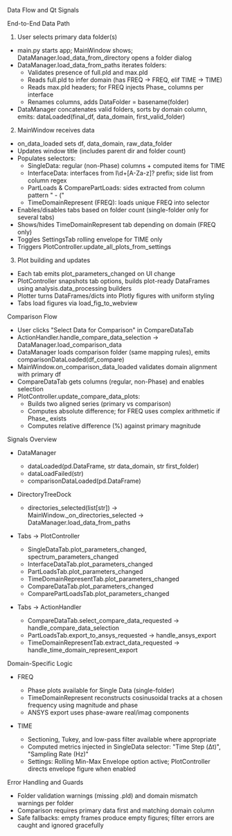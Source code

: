 Data Flow and Qt Signals

End-to-End Data Path

1) User selects primary data folder(s)
- main.py starts app; MainWindow shows; DataManager.load_data_from_directory opens a folder dialog
- DataManager.load_data_from_paths iterates folders:
  - Validates presence of full.pld and max.pld
  - Reads full.pld to infer domain (has FREQ → FREQ, elif TIME → TIME)
  - Reads max.pld headers; for FREQ injects Phase_ columns per interface
  - Renames columns, adds DataFolder = basename(folder)
- DataManager concatenates valid folders, sorts by domain column, emits:
  dataLoaded(final_df, data_domain, first_valid_folder)

2) MainWindow receives data
- on_data_loaded sets df, data_domain, raw_data_folder
- Updates window title (includes parent dir and folder count)
- Populates selectors:
  - SingleData: regular (non-Phase) columns + computed items for TIME
  - InterfaceData: interfaces from I\d+[A-Za-z]? prefix; side list from column regex
  - PartLoads & ComparePartLoads: sides extracted from column pattern " - <side> ("
  - TimeDomainRepresent (FREQ): loads unique FREQ into selector
- Enables/disables tabs based on folder count (single-folder only for several tabs)
- Shows/hides TimeDomainRepresent tab depending on domain (FREQ only)
- Toggles SettingsTab rolling envelope for TIME only
- Triggers PlotController.update_all_plots_from_settings

3) Plot building and updates
- Each tab emits plot_parameters_changed on UI change
- PlotController snapshots tab options, builds plot-ready DataFrames using analysis.data_processing builders
- Plotter turns DataFrames/dicts into Plotly figures with uniform styling
- Tabs load figures via load_fig_to_webview

Comparison Flow

- User clicks "Select Data for Comparison" in CompareDataTab
- ActionHandler.handle_compare_data_selection → DataManager.load_comparison_data
- DataManager loads comparison folder (same mapping rules), emits comparisonDataLoaded(df_compare)
- MainWindow.on_comparison_data_loaded validates domain alignment with primary df
- CompareDataTab gets columns (regular, non-Phase) and enables selection
- PlotController.update_compare_data_plots:
  - Builds two aligned series (primary vs comparison)
  - Computes absolute difference; for FREQ uses complex arithmetic if Phase_ exists
  - Computes relative difference (%) against primary magnitude

Signals Overview

- DataManager
  - dataLoaded(pd.DataFrame, str data_domain, str first_folder)
  - dataLoadFailed(str)
  - comparisonDataLoaded(pd.DataFrame)

- DirectoryTreeDock
  - directories_selected(list[str]) → MainWindow._on_directories_selected → DataManager.load_data_from_paths

- Tabs → PlotController
  - SingleDataTab.plot_parameters_changed, spectrum_parameters_changed
  - InterfaceDataTab.plot_parameters_changed
  - PartLoadsTab.plot_parameters_changed
  - TimeDomainRepresentTab.plot_parameters_changed
  - CompareDataTab.plot_parameters_changed
  - ComparePartLoadsTab.plot_parameters_changed

- Tabs → ActionHandler
  - CompareDataTab.select_compare_data_requested → handle_compare_data_selection
  - PartLoadsTab.export_to_ansys_requested → handle_ansys_export
  - TimeDomainRepresentTab.extract_data_requested → handle_time_domain_represent_export

Domain-Specific Logic

- FREQ
  - Phase plots available for Single Data (single-folder)
  - TimeDomainRepresent reconstructs cosinusoidal tracks at a chosen frequency using magnitude and phase
  - ANSYS export uses phase-aware real/imag components

- TIME
  - Sectioning, Tukey, and low-pass filter available where appropriate
  - Computed metrics injected in SingleData selector: "Time Step (Δt)", "Sampling Rate (Hz)"
  - Settings: Rolling Min-Max Envelope option active; PlotController directs envelope figure when enabled

Error Handling and Guards

- Folder validation warnings (missing .pld) and domain mismatch warnings per folder
- Comparison requires primary data first and matching domain column
- Safe fallbacks: empty frames produce empty figures; filter errors are caught and ignored gracefully



